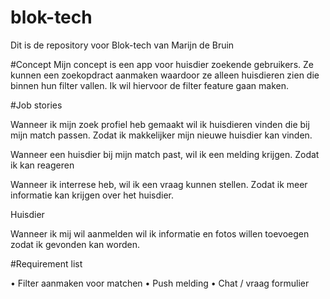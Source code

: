 # blok-tech
Dit is de repository voor Blok-tech van Marijn de Bruin

#Concept
Mijn concept is een app voor huisdier zoekende gebruikers. Ze kunnen een zoekopdract aanmaken waardoor ze alleen huisdieren zien die binnen hun filter vallen. Ik wil hiervoor de filter feature gaan maken.

#Job stories

Wanneer ik mijn zoek profiel heb gemaakt wil ik huisdieren vinden die bij mijn match passen. Zodat ik makkelijker mijn nieuwe huisdier kan vinden.

Wanneer een huisdier bij mijn match past, wil ik een melding krijgen. Zodat ik kan reageren

Wanneer ik interrese heb, wil ik een vraag kunnen stellen. Zodat ik meer informatie kan krijgen over het huisdier.


Huisdier

Wanneer ik mij wil aanmelden wil ik informatie en fotos willen toevoegen zodat ik gevonden kan worden.

#Requirement list

•	Filter aanmaken voor matchen
•	Push melding
•	Chat / vraag formulier
